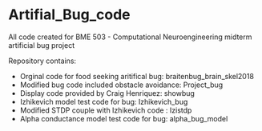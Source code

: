 # Artifial_Bug_code
All code created for BME 503 - Computational Neuroengineering midterm artificial bug project

Repository contains:
- Orginal code for food seeking aritifical bug: braitenbug_brain_skel2018
- Modified bug code included obstacle avoidance: Project_bug
- Display code provided by Craig Henriquez: showbug
- Izhikevich model test code for bug: Izhikevich_bug
- Modified STDP couple with Izhikevich code : Izistdp
- Alpha conductance model test code for bug: alpha_bug_model
